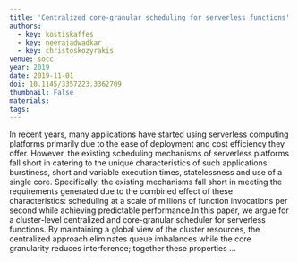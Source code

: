```yaml
---
title: 'Centralized core-granular scheduling for serverless functions'
authors:
  - key: kostiskaffes
  - key: neerajadwadkar
  - key: christoskozyrakis
venue: socc
year: 2019
date: 2019-11-01
doi: 10.1145/3357223.3362709
thumbnail: False
materials:
tags:
---
```

In recent years, many applications have started using serverless computing platforms primarily due to the ease of deployment and cost efficiency they offer. However, the existing scheduling mechanisms of serverless platforms fall short in catering to the unique characteristics of such applications: burstiness, short and variable execution times, statelessness and use of a single core. Specifically, the existing mechanisms fall short in meeting the requirements generated due to the combined effect of these characteristics: scheduling at a scale of millions of function invocations per second while achieving predictable performance.In this paper, we argue for a cluster-level centralized and core-granular scheduler for serverless functions. By maintaining a global view of the cluster resources, the centralized approach eliminates queue imbalances while the core granularity reduces interference; together these properties …
